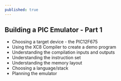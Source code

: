 ```yaml
---
published: true
---
```


## Building a PIC Emulator - Part 1

* Choosing a target device - the PIC12F675
* Using the XC8 Compiler to create a demo program
* Understanding the compilation inputs and outputs
* Understanding the instruction set
* Understanding the memory layout
* Choosing a language/stack
* Planning the emulator

